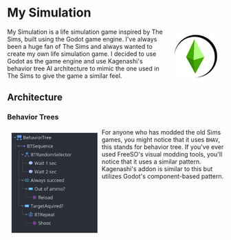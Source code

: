 # My Simulation

<img src="./imgs/mysim.svg" style="float:right;padding:15px" width="100">

My Simulation is a life simulation game inspired by The Sims, built using the Godot game engine. I've always been a huge fan of The Sims and always wanted to create my own life simulation game. I decided to use Godot as the game engine and use Kagenashi's behavior tree AI architecture to mimic the one used in The Sims to give the game a similar feel.

## Architecture

### Behavior Trees

<img src="./imgs/gdbehav-2021-03-13%20085615.png" style="float:left;padding:10px" width="200">

For anyone who has modded the old Sims games, you might notice that it uses ``BHAV``, this stands for behavior tree. If you've ever used FreeSO's visual modding tools, you'll notice that it uses a similar pattern. Kagenashi's addon is similar to this but utilizes Godot's component-based pattern.
